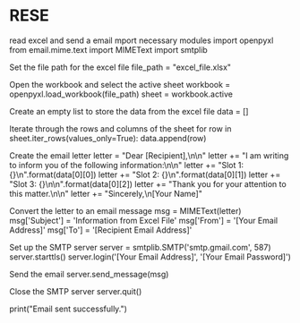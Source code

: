 # RESE
read excel and send a email
mport necessary modules
import openpyxl
from email.mime.text import MIMEText
import smtplib

Set the file path for the excel file
file_path = "excel_file.xlsx"

Open the workbook and select the active sheet
workbook = openpyxl.load_workbook(file_path)
sheet = workbook.active

Create an empty list to store the data from the excel file
data = []

Iterate through the rows and columns of the sheet
for row in sheet.iter_rows(values_only=True):
data.append(row)

Create the email letter
letter = "Dear [Recipient],\n\n"
letter += "I am writing to inform you of the following information:\n\n"
letter += "Slot 1: {}\n".format(data[0][0])
letter += "Slot 2: {}\n".format(data[0][1])
letter += "Slot 3: {}\n\n".format(data[0][2])
letter += "Thank you for your attention to this matter.\n\n"
letter += "Sincerely,\n[Your Name]"

Convert the letter to an email message
msg = MIMEText(letter)
msg['Subject'] = 'Information from Excel File'
msg['From'] = '[Your Email Address]'
msg['To'] = '[Recipient Email Address]'

Set up the SMTP server
server = smtplib.SMTP('smtp.gmail.com', 587)
server.starttls()
server.login('[Your Email Address]', '[Your Email Password]')

Send the email
server.send_message(msg)

Close the SMTP server
server.quit()

print("Email sent successfully.")
